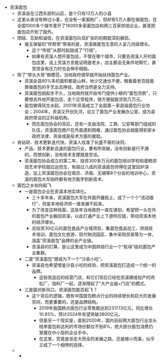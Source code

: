 - 资溪面包
	- 资溪县在江西东部的山区，是个只有13万人的小县
	- 这里从来没有种过小麦，也没有一家面粉厂，但却有5万人都在做面包，在全国1000多个城市里开了16000多家面包店和两三百家烘焙企业，甚至把面包店开到了国外。
	- 团结、互助和诚信，在资溪面包队伍扩张的初期就深刻展现。
		- 毫无保留的“传帮带”带来的是，资溪做面包生意的人呈几何级增长。
			- 这个“传统”从那时起就成了“行规”。
			- 如果有资溪人想开面包店，不管在哪个城市，只要去资溪人开的面包店里，说上资溪方言能证明是老乡，店主都会无条件地帮忙，甚至资金有压力时也会伸手相助。
	- 除了“带头大哥”做模范，当地政府很早就开始扶持面包产业。
		- 资溪全县80%多的面积都是山林，地少交通也不便，眼看着老百姓能靠做面包的手艺出去挣钱，政府当然是全力支持。
		- 资溪面包刚起步不久，当地政府就开始专门提供小额的“面包贷款”，只要想去外地开面包店，走个正常程序，很方便就能贷到几万元。
		- 面包做得风生水起，2001年资溪成立了全国第一家县级面包行业协会；2004年，资溪又开创先河，设立了面包产业发展办公室，成为县政府常设的正科级机构。
			- 而在面包协会的背后，还有一支由法院、工商、公安等部门组成的队伍，资溪面包商户在外面遇到困难，通过面包协会就能得到家乡政府法律、资金或是技术方面的援助。
	- 肯钻研、技术更新迭代快，资溪人找准了长盛不衰的诀窍。
		- 产品、技术更新迅速的面包行业，要有所突破，没有创新是行不通的。而想创新，没有技术支撑就是空谈。
		- 资溪面包协会成立的第二年，投资300多万元的面包培训学校和蛋糕烘焙艺术学校就应运而生，有超过八成的资溪面包师傅在这里回炉深造，加上资溪面包协会在南京、济南、无锡等8个分会的培训中心，资溪的面包大军始终都有地方能学到新技术。
	- 面包之乡如何起飞
		- 一是面包企业在资溪本地实体化。
			- 三十多年来，资溪面包大军在外面开疆拓土，成了一个个“流动银行”，但是本地经济却一直发展不起来。
			- 为了改变这种局面，这些年当地政府一直在谋划，希望把一头在外的面包产业搬回资溪，以此打通产业上下游供应链，带动资溪本地的经济增长。
			- 总投资30亿元的面包食品产业城项目，集面包食品加工、烘焙技术培训、面包文化旅游、现代物流园区、集中采购贸易等为一体，涵盖“资溪面包”品牌的全产业链。
			- 资溪县的打算，是让这里成为中国烘焙行业一个“航母”级的面包产业集群。
		- 二是“资溪面包”想成为下一个“沙县小吃”。
			- 资溪县也希望借鉴沙县小吃的经验，把资溪面包打造成一个统一的品牌。
				- 这些改造后的经营门店，和它们背后已经在资溪建成投产的肉松厂、馅料厂一起，逐渐撑起了“大产业链+门店”的模式。
		- 三是面对新风口，资溪面包能否起飞？
			- 这个背后的逻辑，既有中国面包糕点行业的持续增长和巨大的发展空间，而更重要的，还是品牌结构。
				- 2019年我国糕点面包行业零售额达到2317.13亿元，同比增长10.93%，预计2024年有望突破3800亿元。
				- 但是另一个现实是，直到2020年，国内目前两大面包行业龙头桃李面包和达利的市场份额仅不到8%，绝大部分面包消费仍掌握在中小型的企业手中。
				- 在这里，究竟是该走大而全的发展之路，还是做小而美，似乎又成了一个相悖的选择。
	-
		-